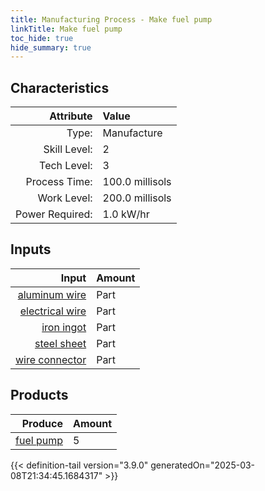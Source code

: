 ```yaml
---
title: Manufacturing Process - Make fuel pump
linkTitle: Make fuel pump
toc_hide: true
hide_summary: true
---
```

<!-- This is generated by the MarsSim HelpGenertor, do not edit. -->


## Characteristics

| Attribute      | Value |
|--------:|:------|
|Type:|Manufacture|
|Skill Level:|2|
|Tech Level:|3|
|Process Time:|100.0 millisols|
|Work Level:|200.0 millisols|
|Power Required:|1.0 kW/hr|

## Inputs

| Input      | Amount |
|--------:|:------|
|[aluminum wire](/docs/definitions/part/aluminum-wire)|Part|1|
|[electrical wire](/docs/definitions/part/electrical-wire)|Part|1|
|[iron ingot](/docs/definitions/part/iron-ingot)|Part|3|
|[steel sheet](/docs/definitions/part/steel-sheet)|Part|1|
|[wire connector](/docs/definitions/part/wire-connector)|Part|10|

## Products


| Produce      | Amount |
|--------:|:------|
|[fuel pump](/docs/definitions/part/fuel-pump)|5|



{{< definition-tail version="3.9.0" generatedOn="2025-03-08T21:34:45.1684317" >}}



